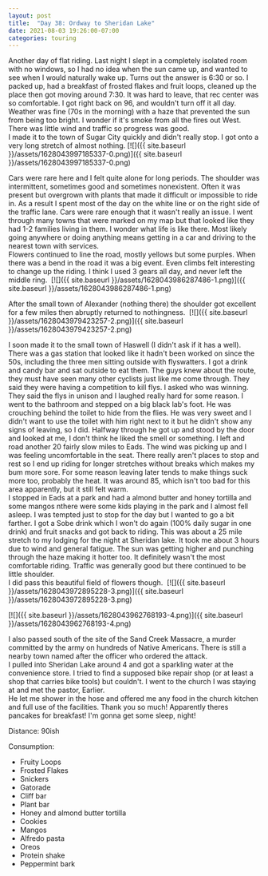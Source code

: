 ```yaml
---
layout: post
title:  "Day 38: Ordway to Sheridan Lake"
date: 2021-08-03 19:26:00-07:00
categories: touring
---
```

Another day of flat riding. Last night I slept in a completely isolated room with no windows, so I had no idea when the sun came up, and wanted to see when I would naturally wake up. Turns out the answer is 6:30 or so. I packed up, had a breakfast of frosted flakes and fruit loops, cleaned up the place then got moving around 7:30. It was hard to leave, that rec center was so comfortable. I got right back on 96, and wouldn't turn off it all day.  
Weather was fine (70s in the morning) with a haze that prevented the sun from being too bright. I wonder if it's smoke from all the fires out West. There was little wind and traffic so progress was good.   
I made it to the town of Sugar City quickly and didn't really stop. I got onto a very long stretch of almost nothing.
[![]({{ site.baseurl }}/assets/1628043997185337-0.png)]({{ site.baseurl }}/assets/1628043997185337-0.png)
  
Cars were rare here and I felt quite alone for long periods. The shoulder was intermittent, sometimes good and sometimes nonexistent. Often it was present but overgrown with plants that made it difficult or impossible to ride in. As a result I spent most of the day on the white line or on the right side of the traffic lane. Cars were rare enough that it wasn't really an issue. I went through many towns that were marked on my map but that looked like they had 1-2 families living in them. I wonder what life is like there. Most likely going anywhere or doing anything means getting in a car and driving to the nearest town with services.  
Flowers continued to line the road, mostly yellows but some purples. When there was a bend in the road it was a big event. Even climbs felt interesting to change up the riding. I think I used 3 gears all day, and never left the middle ring. 
[![]({{ site.baseurl }}/assets/1628043986287486-1.png)]({{ site.baseurl }}/assets/1628043986287486-1.png)
  
After the small town of Alexander (nothing there) the shoulder got excellent for a few miles then abruptly returned to nothingness. 
[![]({{ site.baseurl }}/assets/1628043979423257-2.png)]({{ site.baseurl }}/assets/1628043979423257-2.png)
  
I soon made it to the small town of Haswell (I didn't ask if it has a well). There was a gas station that looked like it hadn't been worked on since the 50s, including the three men sitting outside with flyswatters. I got a drink and candy bar and sat outside to eat them. The guys knew about the route, they must have seen many other cyclists just like me come through. They said they were having a competition to kill flys. I asked who was winning. They said the flys in unison and I laughed really hard for some reason. I went to the bathroom and stepped on a big black lab's foot. He was crouching behind the toilet to hide from the flies. He was very sweet and I didn't want to use the toilet with him right next to it but he didn't show any signs of leaving, so I did. Halfway through he got up and stood by the door and looked at me, I don't think he liked the smell or something. I left and road another 20 fairly slow miles to Eads. The wind was picking up and I was feeling uncomfortable in the seat. There really aren't places to stop and rest so I end up riding for longer stretches without breaks which makes my bum more sore. For some reason leaving later tends to make things suck more too, probably the heat. It was around 85, which isn't too bad for this area apparently, but it still felt warm.   
I stopped in Eads at a park and had a almond butter and honey tortilla and some mangos nthere were some kids playing in the park and I almost fell asleep. I was tempted just to stop for the day but I wanted to go a bit farther. I got a Sobe drink which I won't do again (100% daily sugar in one drink) and fruit snacks and got back to riding. This was about a 25 mile stretch to my lodging for the night at Sheridan lake. It took me about 3 hours due to wind and general fatigue. The sun was getting higher and punching through the haze making it hotter too. It definitely wasn't the most comfortable riding. Traffic was generally good but there continued to be little shoulder.   
I did pass this beautiful field of flowers though. 
[![]({{ site.baseurl }}/assets/1628043972895228-3.png)]({{ site.baseurl }}/assets/1628043972895228-3.png)

[![]({{ site.baseurl }}/assets/1628043962768193-4.png)]({{ site.baseurl }}/assets/1628043962768193-4.png)
  
I also passed south of the site of the Sand Creek Massacre, a murder committed by the army on hundreds of Native Americans. There is still a nearby town named after the officer who ordered the attack.   
I pulled into Sheridan Lake around 4 and got a sparkling water at the convenience store. I tried to find a supposed bike repair shop (or at least a shop that carries bike tools) but couldn't. I went to the church I was staying at and met the pastor, Earlier.  
He let me shower in the hose and offered me any food in the church kitchen and full use of the facilities. Thank you so much! Apparently theres pancakes for breakfast! I'm gonna get some sleep, night!  


Distance: 90ish

Consumption:
- Fruity Loops
- Frosted Flakes
- Snickers
- Gatorade
- Cliff bar
- Plant bar
- Honey and almond butter tortilla
- Cookies
- Mangos
- Alfredo pasta
- Oreos
- Protein shake
- Peppermint bark
